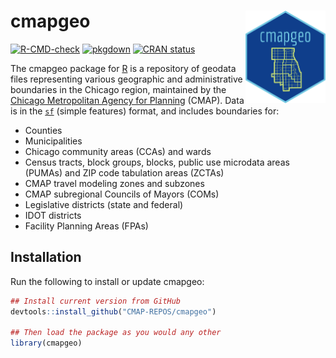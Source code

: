 
<!--

    ####### UUUUUUUU        ,ad8888ba,   88b           d88         db         88888888ba
    ####### :UUUUUUU       d8"'    `"8b  888b         d888        d88b        88      "8b
    #######. :UUUUUU      d8'            88`8b       d8'88       d8'`8b       88      ,8P
    ########  :UUUUU      88             88 `8b     d8' 88      d8'  `8b      88aaaaaa8P'
    #########:  :UUU      88             88  `8b   d8'  88     d8YaaaaY8b     88""""""'
    ##########:    '      Y8,            88   `8b d8'   88    d8""""""""8b    88
    #############:.        Y8a.    .a8P  88    `888'    88   d8'        `8b   88
    ################        `"Y8888Y"'   88     `8'     88  d8'          `8b  88
    
    
                                      PROUDLY PRESENTS
                                                                                               
                                                                                               
 ,adPPYba,  88,dPYba,,adPYba,   ,adPPYYba,  8b,dPPYba,    ,adPPYb,d8   ,adPPYba,   ,adPPYba,
a8"     ""  88P'   "88"    "8a  ""     `Y8  88P'    "8a  a8"    `Y88  a8P_____88  a8"     "8a
8b          88      88      88  ,adPPPPP88  88       d8  8b       88  8PP"""""""  8b       d8
"8a,   ,aa  88      88      88  88,    ,88  88b,   ,a8"  "8a,   ,d88  "8b,   ,aa  "8a,   ,a8"
 `"Ybbd8"'  88      88      88  `"8bbdP"Y8  88`YbbdP"'    `"YbbdP"Y8   `"Ybbd8"'   `"YbbdP"'
                                            88            aa,    ,88
                                            88             "Y8bbdP"


                 An R package made with ♥ in Chicago by and for CMAP staff.
-->

# cmapgeo <img src="man/figures/logo.png" align="right" alt="cmapplot logo" width="128">

<!-- badges: start -->

[![R-CMD-check](https://github.com/CMAP-REPOS/cmapgeo/workflows/R-CMD-check/badge.svg)](https://github.com/CMAP-REPOS/cmapgeo/actions)
[![pkgdown](https://github.com/CMAP-REPOS/cmapgeo/workflows/pkgdown/badge.svg)](https://github.com/CMAP-REPOS/cmapgeo/actions)
[![CRAN
status](https://www.r-pkg.org/badges/version/cmapgeo)](https://cran.r-project.org/package=cmapgeo)
<!-- badges: end -->

The cmapgeo package for [R](https://www.r-project.org) is a repository
of geodata files representing various geographic and administrative
boundaries in the Chicago region, maintained by the [Chicago
Metropolitan Agency for Planning](https://www.cmap.illinois.gov) (CMAP).
Data is in the [`sf`](https://r-spatial.github.io/sf) (simple features)
format, and includes boundaries for:

-   Counties
-   Municipalities
-   Chicago community areas (CCAs) and wards
-   Census tracts, block groups, blocks, public use microdata areas
    (PUMAs) and ZIP code tabulation areas (ZCTAs)
-   CMAP travel modeling zones and subzones
-   CMAP subregional Councils of Mayors (COMs)
-   Legislative districts (state and federal)
-   IDOT districts
-   Facility Planning Areas (FPAs)

## Installation

Run the following to install or update cmapgeo:

``` r
## Install current version from GitHub
devtools::install_github("CMAP-REPOS/cmapgeo")

## Then load the package as you would any other
library(cmapgeo)
```
